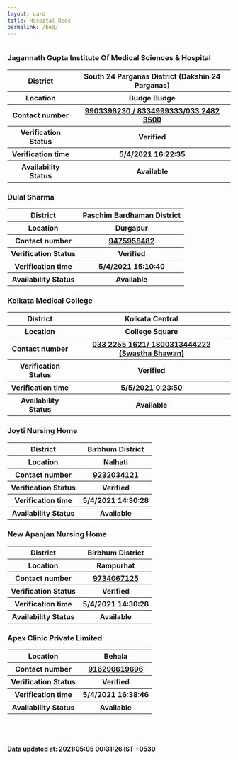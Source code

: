 ```yaml
---
layout: card
title: Hospital Beds
permalink: /bed/
---
```

<div class="row">
	<div class="column">
<div class="card">
<h3>Jagannath Gupta Institute Of Medical Sciences & Hospital</h3>

<div class="info"><table>
<tr><th>District</th><th>South 24 Parganas District (Dakshin 24 Parganas)</th></tr>
<tr><th>Location</th><th>Budge Budge</th></tr>
<tr><th>Contact number </th><th><a href="tel:9903396230 / 8334999333/033 2482 3500">9903396230 / 8334999333/033 2482 3500</a></th></tr>
<tr><th>Verification  Status</th><th>Verified</th></tr>
<tr><th>Verification time</th><th>5/4/2021 16:22:35</th></tr>
<tr><th>Availability Status</th><th>Available</th></tr>
</table></div></div>
<div class="card">
<h3>Dulal Sharma</h3>

<div class="info"><table>
<tr><th>District</th><th>Paschim Bardhaman District</th></tr>
<tr><th>Location</th><th>Durgapur</th></tr>
<tr><th>Contact number </th><th><a href="tel:9475958482">9475958482</a></th></tr>
<tr><th>Verification  Status</th><th>Verified</th></tr>
<tr><th>Verification time</th><th>5/4/2021 15:10:40</th></tr>
<tr><th>Availability Status</th><th>Available</th></tr>
</table></div></div>
<div class="card">
<h3>Kolkata Medical College</h3>

<div class="info"><table>
<tr><th>District</th><th>Kolkata Central</th></tr>
<tr><th>Location</th><th>College Square</th></tr>
<tr><th>Contact number </th><th><a href="tel:033 2255 1621/ 1800313444222 (Swastha Bhawan)">033 2255 1621/ 1800313444222 (Swastha Bhawan)</a></th></tr>
<tr><th>Verification  Status</th><th>Verified</th></tr>
<tr><th>Verification time</th><th>5/5/2021 0:23:50</th></tr>
<tr><th>Availability Status</th><th>Available</th></tr>
</table></div></div>
<div class="card">
<h3>Joyti Nursing Home</h3>

<div class="info"><table>
<tr><th>District</th><th>Birbhum District</th></tr>
<tr><th>Location</th><th>Nalhati</th></tr>
<tr><th>Contact number </th><th><a href="tel:9232034121">9232034121</a></th></tr>
<tr><th>Verification  Status</th><th>Verified</th></tr>
<tr><th>Verification time</th><th>5/4/2021 14:30:28</th></tr>
<tr><th>Availability Status</th><th>Available</th></tr>
</table></div></div>
<div class="card">
<h3>New Apanjan Nursing Home</h3>

<div class="info"><table>
<tr><th>District</th><th>Birbhum District</th></tr>
<tr><th>Location</th><th>Rampurhat</th></tr>
<tr><th>Contact number </th><th><a href="tel:9734067125">9734067125</a></th></tr>
<tr><th>Verification  Status</th><th>Verified</th></tr>
<tr><th>Verification time</th><th>5/4/2021 14:30:28</th></tr>
<tr><th>Availability Status</th><th>Available</th></tr>
</table></div></div>
<div class="card">
<h3>Apex Clinic Private Limited</h3>

<div class="info"><table>
<tr><th>Location</th><th>Behala</th></tr>
<tr><th>Contact number </th><th><a href="tel:916290619696">916290619696</a></th></tr>
<tr><th>Verification  Status</th><th>Verified</th></tr>
<tr><th>Verification time</th><th>5/4/2021 16:38:46</th></tr>
<tr><th>Availability Status</th><th>Available</th></tr>
</table></div></div>
</div>
</div> <br><br>
<h4> Data updated at: 2021:05:05 00:31:26 IST +0530 </h4>